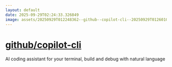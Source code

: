```yaml
---
layout: default
date: 2025-09-29T02:24:33.326849
image: assets/20250929T012248362--github--copilot-cli--20250929T012601009--cropped.png
---
```


# [github/copilot-cli](https://github.com/github/copilot-cli)

AI coding assistant for your terminal, build and debug with natural language
